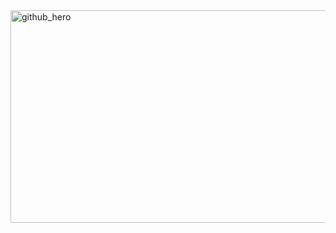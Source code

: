 <img width="1280" height="340" alt="github_hero" src="https://github.com/user-attachments/assets/829c5d15-81e0-4af6-bdea-2e7d394ab528" />
